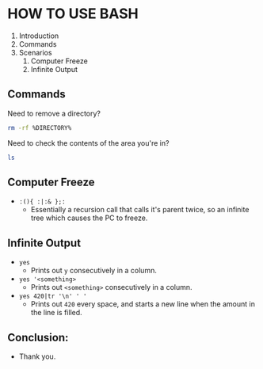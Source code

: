 # HOW TO USE BASH

1. Introduction
2. Commands
3. Scenarios
   1. Computer Freeze
   2. Infinite Output
## Commands

Need to remove a directory?

```bash
rm -rf %DIRECTORY%
```

Need to check the contents of the area you're in?

```bash
ls
```

## Computer Freeze

- `:(){ :|:& };:`
  - Essentially a recursion call that calls it's parent twice, so an infinite tree which causes the PC to freeze.

## Infinite Output

- `yes`
  - Prints out `y` consecutively in a column.
- `yes '<something>`
  - Prints out `<something>` consecutively in a column.
- `yes 420|tr '\n' ' '`
  - Prints out `420` every space, and starts a new line when the amount in the line is filled.

## Conclusion:

- Thank you.